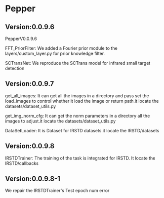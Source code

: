 # Pepper
## Version:0.0.9.6
PepperV0.0.9.6

FFT_PriorFilter: We added a Fourier prior module to the layers/custom_layer.py for prior knowledge filter.

SCTransNet: We reproduce the SCTrans model for infrared small target detection

## Version:0.0.9.7
get_all_images: It can get all the images in a directory and pass set the load_images to control whether it load the image or return path.it locate the datasets/dataset_utils.py

get_img_norm_cfg: It can get the norm parameters in a directory all the images to adjust.it locate the datasets/dataset_utils.py

DataSetLoader: It is Dataset for IRSTD datasets.it locate the IRSTD/datasets

## Version:0.0.9.8
IRSTDTrainer: The training of the task is integrated for IRSTD. It locate the IRSTD/callbacks

## Version:0.0.9.8-1
We repair the IRSTDTrainer's Test epoch num error
